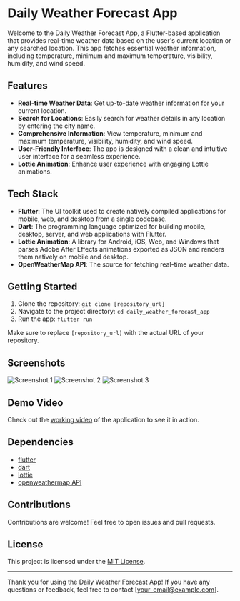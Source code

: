 # Daily Weather Forecast App

Welcome to the Daily Weather Forecast App, a Flutter-based application that provides real-time weather data based on the user's current location or any searched location. This app fetches essential weather information, including temperature, minimum and maximum temperature, visibility, humidity, and wind speed.

## Features

- **Real-time Weather Data**: Get up-to-date weather information for your current location.
- **Search for Locations**: Easily search for weather details in any location by entering the city name.
- **Comprehensive Information**: View temperature, minimum and maximum temperature, visibility, humidity, and wind speed.
- **User-Friendly Interface**: The app is designed with a clean and intuitive user interface for a seamless experience.
- **Lottie Animation**: Enhance user experience with engaging Lottie animations.

## Tech Stack

- **Flutter**: The UI toolkit used to create natively compiled applications for mobile, web, and desktop from a single codebase.
- **Dart**: The programming language optimized for building mobile, desktop, server, and web applications with Flutter.
- **Lottie Animation**: A library for Android, iOS, Web, and Windows that parses Adobe After Effects animations exported as JSON and renders them natively on mobile and desktop.
- **OpenWeatherMap API**: The source for fetching real-time weather data.

## Getting Started

1. Clone the repository: `git clone [repository_url]`
2. Navigate to the project directory: `cd daily_weather_forecast_app`
3. Run the app: `flutter run`

Make sure to replace `[repository_url]` with the actual URL of your repository.

## Screenshots

![Screenshot 1](https://drive.google.com/file/d/1OpB8a9DroyqOfOFJMP_clo6BYIOL2p09/view?usp=sharing)
![Screenshot 2](https://drive.google.com/file/d/1OmZG40kelZbpE9snxypW-lUxVeHaSRHf/view?usp=sharing)
![Screenshot 3](https://drive.google.com/file/d/1OomXp9DfIHFgyjCve7z6_XS2gj-MS-Ri/view?usp=sharing)

## Demo Video

Check out the [working video](https://drive.google.com/file/d/1OcYgK0REWZqWh6KBsI8igKLjnZEJP0zV/view?usp=sharing) of the application to see it in action.

## Dependencies

- [flutter](https://flutter.dev/)
- [dart](https://dart.dev/)
- [lottie](https://pub.dev/packages/lottie)
- [openweathermap API](https://openweathermap.org/api)

## Contributions

Contributions are welcome! Feel free to open issues and pull requests.

## License

This project is licensed under the [MIT License](LICENSE).

---

Thank you for using the Daily Weather Forecast App! If you have any questions or feedback, feel free to contact [your_email@example.com].

[video_link]: # (Replace with the actual link to your working video)
